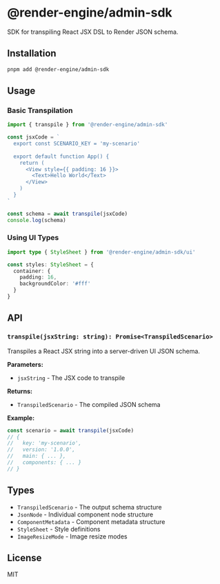 # @render-engine/admin-sdk

SDK for transpiling React JSX DSL to Render JSON schema.

## Installation

```bash
pnpm add @render-engine/admin-sdk
```

## Usage

### Basic Transpilation

```typescript
import { transpile } from '@render-engine/admin-sdk'

const jsxCode = `
  export const SCENARIO_KEY = 'my-scenario'
  
  export default function App() {
    return (
      <View style={{ padding: 16 }}>
        <Text>Hello World</Text>
      </View>
    )
  }
`

const schema = await transpile(jsxCode)
console.log(schema)
```

### Using UI Types

```typescript
import type { StyleSheet } from '@render-engine/admin-sdk/ui'

const styles: StyleSheet = {
  container: {
    padding: 16,
    backgroundColor: '#fff'
  }
}
```

## API

### `transpile(jsxString: string): Promise<TranspiledScenario>`

Transpiles a React JSX string into a server-driven UI JSON schema.

**Parameters:**
- `jsxString` - The JSX code to transpile

**Returns:**
- `TranspiledScenario` - The compiled JSON schema

**Example:**

```typescript
const scenario = await transpile(jsxCode)
// {
//   key: 'my-scenario',
//   version: '1.0.0',
//   main: { ... },
//   components: { ... }
// }
```

## Types

- `TranspiledScenario` - The output schema structure
- `JsonNode` - Individual component node structure
- `ComponentMetadata` - Component metadata structure
- `StyleSheet` - Style definitions
- `ImageResizeMode` - Image resize modes

## License

MIT

